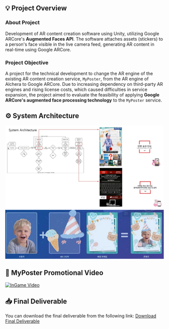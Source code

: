 ## 💡 Project Overview
### About Project
Development of AR content creation software using Unity, utilizing Google ARCore's **Augmented Faces API**. The software attaches assets (stickers) to a person's face visible in the live camera feed, generating AR content in real-time using Google ARCore.
### Project Objective
A project for the technical development to change the AR engine of the existing AR content creation service, `MyPoster`, from the AR engine of Alchera to Google ARCore. Due to increasing dependency on third-party AR engines and rising license costs, which caused difficulties in service expansion, the project aimed to evaluate the feasibility of applying **Google ARCore's augmented face processing technology** to the `MyPoster` service.

## ⚙️ System Architecture
![이미지 설명](./Images/01.jpg)
![이미지 설명](./Images/02.png)


## 🎥 MyPoster Promotional Video
[![InGame Video](https://img.youtube.com/vi/hicSy1fXLys/0.jpg)](https://youtu.be/hicSy1fXLys)

## 📥 Final Deliverable
You can download the final deliverable from the following link: [Download Final Deliverable](https://drive.google.com/drive/folders/1qNKhm8pmeKSLuWWxubLuLbLdED3sYqO7)
